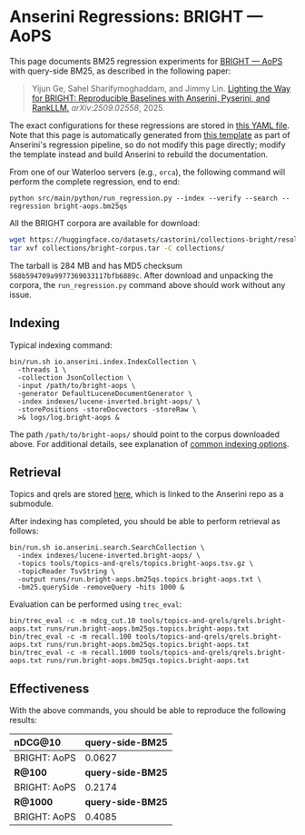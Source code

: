 # Anserini Regressions: BRIGHT &mdash; AoPS

This page documents BM25 regression experiments for [BRIGHT &mdash; AoPS](https://brightbenchmark.github.io/) with query-side BM25, as described in the following paper:

> Yijun Ge, Sahel Sharifymoghaddam, and Jimmy Lin. [Lighting the Way for BRIGHT: Reproducible Baselines with Anserini, Pyserini, and RankLLM.](https://arxiv.org/abs/2509.02558) _arXiv:2509.02558_, 2025.

The exact configurations for these regressions are stored in [this YAML file](../../src/main/resources/regression/bright-aops.bm25qs.yaml).
Note that this page is automatically generated from [this template](../../src/main/resources/docgen/templates/bright-aops.bm25qs.template) as part of Anserini's regression pipeline, so do not modify this page directly; modify the template instead and build Anserini to rebuild the documentation.

From one of our Waterloo servers (e.g., `orca`), the following command will perform the complete regression, end to end:

```
python src/main/python/run_regression.py --index --verify --search --regression bright-aops.bm25qs
```

All the BRIGHT corpora are available for download:

```bash
wget https://huggingface.co/datasets/castorini/collections-bright/resolve/main/bright-corpus.tar -P collections/
tar xvf collections/bright-corpus.tar -C collections/
```

The tarball is 284 MB and has MD5 checksum `568b594709a9977369033117bfb6889c`.
After download and unpacking the corpora, the `run_regression.py` command above should work without any issue.

## Indexing

Typical indexing command:

```
bin/run.sh io.anserini.index.IndexCollection \
  -threads 1 \
  -collection JsonCollection \
  -input /path/to/bright-aops \
  -generator DefaultLuceneDocumentGenerator \
  -index indexes/lucene-inverted.bright-aops/ \
  -storePositions -storeDocvectors -storeRaw \
  >& logs/log.bright-aops &
```

The path `/path/to/bright-aops/` should point to the corpus downloaded above.
For additional details, see explanation of [common indexing options](../../docs/common-indexing-options.md).

## Retrieval

Topics and qrels are stored [here](https://github.com/castorini/anserini-tools/tree/master/topics-and-qrels), which is linked to the Anserini repo as a submodule.

After indexing has completed, you should be able to perform retrieval as follows:

```
bin/run.sh io.anserini.search.SearchCollection \
  -index indexes/lucene-inverted.bright-aops/ \
  -topics tools/topics-and-qrels/topics.bright-aops.tsv.gz \
  -topicReader TsvString \
  -output runs/run.bright-aops.bm25qs.topics.bright-aops.txt \
  -bm25.querySide -removeQuery -hits 1000 &
```

Evaluation can be performed using `trec_eval`:

```
bin/trec_eval -c -m ndcg_cut.10 tools/topics-and-qrels/qrels.bright-aops.txt runs/run.bright-aops.bm25qs.topics.bright-aops.txt
bin/trec_eval -c -m recall.100 tools/topics-and-qrels/qrels.bright-aops.txt runs/run.bright-aops.bm25qs.topics.bright-aops.txt
bin/trec_eval -c -m recall.1000 tools/topics-and-qrels/qrels.bright-aops.txt runs/run.bright-aops.bm25qs.topics.bright-aops.txt
```

## Effectiveness

With the above commands, you should be able to reproduce the following results:

| **nDCG@10**                                                                                                  | **query-side-BM25**|
|:-------------------------------------------------------------------------------------------------------------|-----------|
| BRIGHT: AoPS                                                                                                 | 0.0627    |
| **R@100**                                                                                                    | **query-side-BM25**|
| BRIGHT: AoPS                                                                                                 | 0.2174    |
| **R@1000**                                                                                                   | **query-side-BM25**|
| BRIGHT: AoPS                                                                                                 | 0.4085    |
